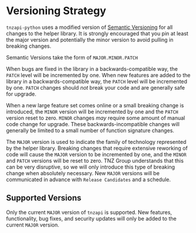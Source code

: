 # Versioning Strategy

`tnzapi-python` uses a modified version of [Semantic Versioning][semver] for
all changes to the helper library. It is strongly encouraged that you pin at
least the major version and potentially the minor version to avoid pulling in
breaking changes.

Semantic Versions take the form of `MAJOR.MINOR.PATCH`

When bugs are fixed in the library in a backwards-compatible way, the `PATCH`
level will be incremented by one. When new features are added to the library
in a backwards-compatible way, the `PATCH` level will be incremented by one.
`PATCH` changes should _not_ break your code and are generally safe for upgrade.

When a new large feature set comes online or a small breaking change is
introduced, the `MINOR` version will be incremented by one and the `PATCH`
version reset to zero. `MINOR` changes _may_ require some amount of manual code
change for upgrade. These backwards-incompatible changes will generally be
limited to a small number of function signature changes.

The `MAJOR` version is used to indicate the family of technology represented by
the helper library. Breaking changes that require extensive reworking of code
will cause the `MAJOR` version to be incremented by one, and the `MINOR` and
`PATCH` versions will be reset to zero. TNZ Group understands that this can be very
disruptive, so we will only introduce this type of breaking change when
absolutely necessary. New `MAJOR` versions will be communicated in advance with
`Release Candidates` and a schedule.

## Supported Versions

Only the current `MAJOR` version of `tnzapi` is supported. New
features, functionality, bug fixes, and security updates will only be added to
the current `MAJOR` version.

[semver]: https://semver.org